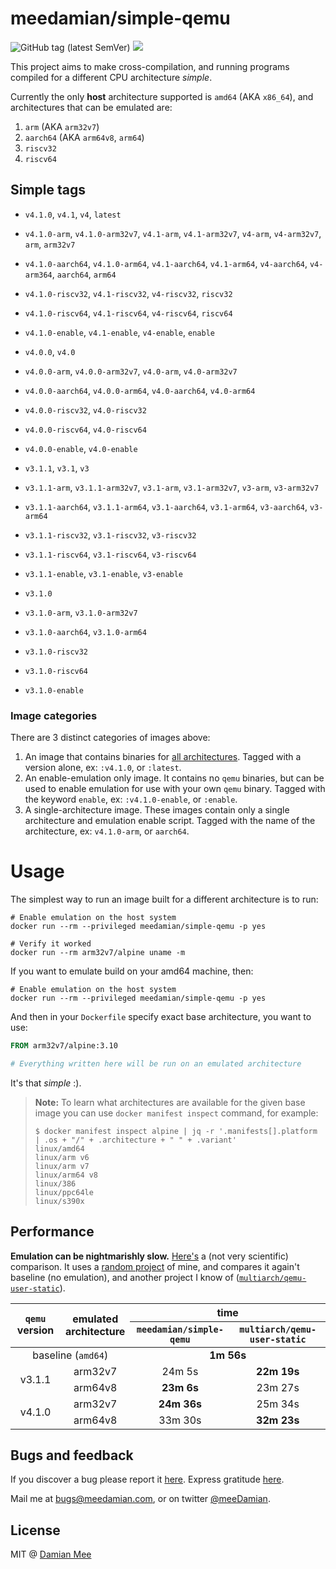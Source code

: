 meedamian/simple-qemu
=====================

![GitHub tag (latest SemVer)](https://img.shields.io/github/v/tag/meeDamian/simple-qemu) ![](https://github.com/meeDamian/simple-qemu/workflows/Build%20%26%20deploy%20qemu%20on%20a%20git%20tag%20push/badge.svg)

This project aims to make cross-compilation, and running programs compiled for a different CPU architecture _simple_.

Currently the only **host** architecture supported is `amd64` (AKA `x86_64`), and architectures that can be emulated are:

1. `arm` (AKA `arm32v7`)
1. `aarch64` (AKA `arm64v8`, `arm64`)
1. `riscv32`
1. `riscv64`


Simple tags
-----------

* `v4.1.0`, `v4.1`, `v4`, `latest`
* `v4.1.0-arm`, `v4.1.0-arm32v7`, `v4.1-arm`, `v4.1-arm32v7`, `v4-arm`, `v4-arm32v7`, `arm`, `arm32v7`
* `v4.1.0-aarch64`, `v4.1.0-arm64`, `v4.1-aarch64`, `v4.1-arm64`, `v4-aarch64`, `v4-arm364`, `aarch64`, `arm64`
* `v4.1.0-riscv32`, `v4.1-riscv32`, `v4-riscv32`, `riscv32`
* `v4.1.0-riscv64`, `v4.1-riscv64`, `v4-riscv64`, `riscv64`
* `v4.1.0-enable`, `v4.1-enable`, `v4-enable`, `enable`

* `v4.0.0`, `v4.0`
* `v4.0.0-arm`, `v4.0.0-arm32v7`, `v4.0-arm`, `v4.0-arm32v7`
* `v4.0.0-aarch64`, `v4.0.0-arm64`, `v4.0-aarch64`, `v4.0-arm64`
* `v4.0.0-riscv32`, `v4.0-riscv32`
* `v4.0.0-riscv64`, `v4.0-riscv64`
* `v4.0.0-enable`, `v4.0-enable`

* `v3.1.1`, `v3.1`, `v3`
* `v3.1.1-arm`, `v3.1.1-arm32v7`, `v3.1-arm`, `v3.1-arm32v7`, `v3-arm`, `v3-arm32v7`
* `v3.1.1-aarch64`, `v3.1.1-arm64`, `v3.1-aarch64`, `v3.1-arm64`, `v3-aarch64`, `v3-arm64`
* `v3.1.1-riscv32`, `v3.1-riscv32`, `v3-riscv32`
* `v3.1.1-riscv64`, `v3.1-riscv64`, `v3-riscv64`
* `v3.1.1-enable`, `v3.1-enable`, `v3-enable`

* `v3.1.0`
* `v3.1.0-arm`, `v3.1.0-arm32v7`
* `v3.1.0-aarch64`, `v3.1.0-arm64`
* `v3.1.0-riscv32`
* `v3.1.0-riscv64`
* `v3.1.0-enable`


### Image categories

There are 3 distinct categories of images above:

1. An image that contains binaries for [all architectures].  Tagged with a version alone, ex: `:v4.1.0`, or `:latest`.
1. An enable-emulation only image.  It contains no `qemu` binaries, but can be used to enable emulation for use with your own `qemu` binary.  Tagged with the keyword `enable`, ex: `:v4.1.0-enable`, or `:enable`.
1. A single-architecture image.  These images contain only a single architecture and emulation enable script.  Tagged with the name of the architecture, ex: `v4.1.0-arm`, or `aarch64`.

[all architectures]: ./built-architectures.txt


Usage
=====

The simplest way to run an image built for a different architecture is to run:

```shell script
# Enable emulation on the host system
docker run --rm --privileged meedamian/simple-qemu -p yes
 
# Verify it worked
docker run --rm arm32v7/alpine uname -m
```

If you want to emulate build on your amd64 machine, then:

```shell script
# Enable emulation on the host system
docker run --rm --privileged meedamian/simple-qemu -p yes
```

And then in your `Dockerfile` specify exact base architecture, you want to use:

```Dockerfile
FROM arm32v7/alpine:3.10

# Everything written here will be run on an emulated architecture
```

It's that _simple_ :).

> **Note:** To learn what architectures are available for the given base image you can use `docker manifest inspect` command, for example:
>
> ```shell script
> $ docker manifest inspect alpine | jq -r '.manifests[].platform | .os + "/" + .architecture + " " + .variant'
> linux/amd64
> linux/arm v6
> linux/arm v7
> linux/arm64 v8
> linux/386
> linux/ppc64le
> linux/s390x
>```


Performance
------------

**Emulation can be nightmarishly slow.**  [Here's] a (not very scientific) comparison.  It uses a [random project] of mine, and compares it again't baseline (no emulation), and another project I know of ([`multiarch/qemu-user-static`]).


<table>
    <thead>
    <tr>
        <th rowspan="2"><code>qemu</code> version</th>
        <th rowspan="2">emulated<br/>architecture</th>
        <th colspan="2">time</th>
    </tr>
    <tr>
        <th><code>meedamian/simple-qemu</code></th>
        <th><code>multiarch/qemu-user-static</code></th>
    </tr>
    </thead>
    <tbody align="center">
    <tr>
        <td colspan="2">baseline (<code>amd64</code>)</td>
        <td colspan="2"><b>1m 56s</b></td>
    </tr>
    <tr>
        <td rowspan="2">v3.1.1</td>
        <td>arm32v7</td>
        <td>24m 5s</td>
        <td><b>22m 19s</b></td>
    </tr>
    <tr>
        <td>arm64v8</td>
        <td><b>23m 6s</b></td>
        <td>23m 27s</td>
    </tr>
    <tr>
        <td rowspan="2">v4.1.0</td>
        <td>arm32v7</td>
        <td><b>24m 36s</b></td>
        <td>25m 34s</td>
    </tr>
    <tr>
        <td>arm64v8</td>
        <td>33m 30s</td>
        <td><b>32m 23s</b></td>
    </tr>
    </tbody>
</table>


[Here's]: https://github.com/meeDamian/docker-berkeleydb/commit/9e87d11314c2522726497f0c6059e61a31298e7f/checks
[`multiarch/qemu-user-static`]: https://github.com/multiarch/qemu-user-static
[random project]: https://github.com/lncm/docker-berkeleydb/


Bugs and feedback
------------------

If you discover a bug please report it [here](https://github.com/meeDamian/simple-qemu/issues/new).  Express gratitude [here](https://donate.meedamian.com).

Mail me at bugs@meedamian.com, or on twitter [@meeDamian](http://twitter.com/meedamian).


License
--------

MIT @ [Damian Mee](https://meedamian.com)
